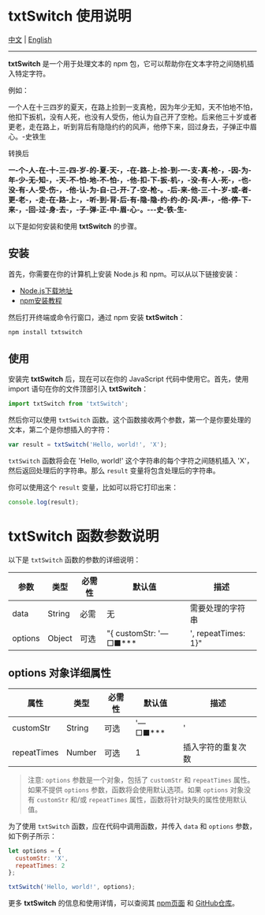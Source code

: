 # txtSwitch 使用说明
[中文](https://github.com/fangxiaoxingit/txtSwitch/blob/main/README.zh-CN.md "中文") | [English](https://github.com/fangxiaoxingit/txtSwitch/blob/main/README.en.md "English")

------------


**txtSwitch** 是一个用于处理文本的 npm 包，它可以帮助你在文本字符之间随机插入特定字符。

例如：

一个人在十三四岁的夏天，在路上捡到一支真枪，因为年少无知，天不怕地不怕，他扣下扳机，没有人死，也没有人受伤，他认为自己开了空枪。后来他三十岁或者更老，走在路上，听到背后有隐隐约约的风声，他停下来，回过身去，子弹正中眉心。-史铁生

转换后

**一-个-人-在-十-三-四-岁-的-夏-天-，-在-路-上-捡-到-一-支-真-枪-，-因-为-年-少-无-知-，-天-不-怕-地-不-怕-，-他-扣-下-扳-机-，-没-有-人-死-，-也-没-有-人-受-伤-，-他-认-为-自-己-开-了-空-枪-。-后-来-他-三-十-岁-或-者-更-老-，-走-在-路-上-，-听-到-背-后-有-隐-隐-约-约-的-风-声-，-他-停-下-来-，-回-过-身-去-，-子-弹-正-中-眉-心-。---史-铁-生-**

以下是如何安装和使用 **txtSwitch** 的步骤。
## 安装

首先，你需要在你的计算机上安装 Node.js 和 npm。可以从以下链接安装：

- [Node.js下载地址](https://nodejs.org/en/download/)
- [npm安装教程](https://www.npmjs.cn/getting-started/)

然后打开终端或命令行窗口，通过 npm 安装 **txtSwitch**：

```bash
npm install txtswitch
```

## 使用

安装完 **txtSwitch** 后，现在可以在你的 JavaScript 代码中使用它。首先，使用 import 语句在你的文件顶部引入 **txtSwitch**：

```javascript
import txtSwitch from 'txtSwitch';
```

然后你可以使用 `txtSwitch` 函数。这个函数接收两个参数，第一个是你要处理的文本，第二个是你想插入的字符：

```javascript
var result = txtSwitch('Hello, world!', 'X');
```

`txtSwitch` 函数将会在 'Hello, world!' 这个字符串的每个字符之间随机插入 'X'，然后返回处理后的字符串。那么 `result` 变量将包含处理后的字符串。

你可以使用这个 `result` 变量，比如可以将它打印出来：

```javascript
console.log(result);
```
# txtSwitch 函数参数说明

以下是 `txtSwitch` 函数的参数的详细说明：

| 参数     | 类型   | 必需性 | 默认值 | 描述         |
|----------|--------|------|---------|-------------|
| data     | String | 必需  | 无     | 需要处理的字符串 |
| options  | Object | 可选  | "{ customStr: '—□■***|', repeatTimes: 1}" | 自定义选项，包括插入字符的自定义字符串和重复的次数 |

## options 对象详细属性

| 属性        | 类型   | 必需性 | 默认值 | 描述         |
|------------|--------|------|---------|-------------|
| customStr   | String | 可选  | '—□■***|' | 插入数据的自定义字符 |
| repeatTimes | Number | 可选  | 1     | 插入字符的重复次数 |

> 注意: `options` 参数是一个对象，包括了 `customStr` 和 `repeatTimes` 属性。如果不提供 `options` 参数，函数将会使用默认选项。如果 `options` 对象没有 `customStr` 和/或 `repeatTimes` 属性，函数将针对缺失的属性使用默认值。

为了使用 `txtSwitch` 函数，应在代码中调用函数，并传入 `data` 和 `options` 参数，如下例子所示：

```javascript
let options = {
  customStr: 'X',
  repeatTimes: 2
};

txtSwitch('Hello, world!', options);
```

更多 **txtSwitch** 的信息和使用详情，可以查阅其 [npm页面](https://www.npmjs.com/package/txtswitch) 和 [GitHub仓库](https://github.com/fangxiaoxingit/txtSwitch)。